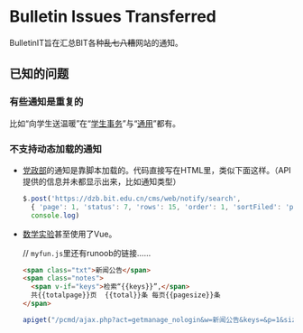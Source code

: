 # Bulletin Issues Transferred

BulletinIT旨在汇总BIT各种~~乱七八糟~~网站的通知。

## 已知的问题

### 有些通知是重复的

比如“向学生送温暖”在“[学生事务](https://student.bit.edu.cn/tzgg/17ca66b568d84e6b9af9d8fb49aeeaa9.htm)”与“[通用](https://www.bit.edu.cn/tzgg17/wthd132/dbdb1970242341e098f2b16118a00a49.htm)”都有。

### 不支持动态加载的通知

- [党政部](https://dzb.bit.edu.cn/bftz/index.htm)的通知是靠脚本加载的。代码直接写在HTML里，类似下面这样。（API提供的信息并未都显示出来，比如通知类型）

  ```javascript
  $.post('https://dzb.bit.edu.cn/cms/web/notify/search',
    { 'page': 1, 'status': 7, 'rows': 15, 'order': 1, 'sortFiled': 'publishDate' },
    console.log)
  ```

- [数学实验](http://mec.bit.edu.cn/infos/index.html)甚至使用了Vue。

  // `myfun.js`里还有runoob的链接……

  ```html
  <span class="txt">新闻公告</span>
  <span class="notes">
    <span v-if="keys">检索“{{keys}}”,</span>
    共{{totalpage}}页  {{total}}条 每页{{pagesize}}条
  </span>
  ```

  ```javascript
  apiget("/pcmd/ajax.php?act=getmanage_nologin&w=新闻公告&keys=&p=1&size=10&by=undefined&order=undefined")
  ```